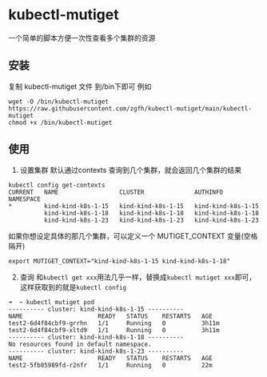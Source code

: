 # kubectl-mutiget
一个简单的脚本方便一次性查看多个集群的资源

## 安装
复制 kubectl-mutiget 文件 到/bin下即可
例如
```
wget -O /bin/kubectl-mutiget https://raw.githubusercontent.com/zgfh/kubectl-mutiget/main/kubectl-mutiget
chmod +x /bin/kubectl-mutiget
```



## 使用
1. 设置集群
默认通过contexts 查询到几个集群，就会返回几个集群的结果
```
kubectl config get-contexts
CURRENT   NAME                 CLUSTER              AUTHINFO             NAMESPACE
*         kind-kind-k8s-1-15   kind-kind-k8s-1-15   kind-kind-k8s-1-15
          kind-kind-k8s-1-18   kind-kind-k8s-1-18   kind-kind-k8s-1-18
          kind-kind-k8s-1-23   kind-kind-k8s-1-23   kind-kind-k8s-1-23
```
如果你想设定具体的那几个集群，可以定义一个 MUTIGET_CONTEXT 变量(空格隔开)
```
export MUTIGET_CONTEXT="kind-kind-k8s-1-15 kind-kind-k8s-1-18"
```

2. 查询
和`kubectl get xxx`用法几乎一样，替换成`kubectl mutiget xxx`即可，这样获取到的就是`kubectl config `

```
➜  ~ kubectl mutiget pod
---------- cluster: kind-kind-k8s-1-15 ----------
NAME                     READY   STATUS    RESTARTS   AGE
test2-6d4f84cbf9-grrhn   1/1     Running   0          3h11m
test2-6d4f84cbf9-xltd9   1/1     Running   0          3h11m
---------- cluster: kind-kind-k8s-1-18 ----------
No resources found in default namespace.
---------- cluster: kind-kind-k8s-1-23 ----------
NAME                     READY   STATUS    RESTARTS   AGE
test2-5fb85989fd-r2nfr   1/1     Running   0          22m
```
